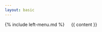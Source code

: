```yaml
---
layout: basic
---
```


<div class="container">
  <div class="columns">
    <aside class="column one-fourth">
      {% include left-menu.md %}
    </aside>
    <section class="column three-fourths markdown-body">
      {{ content }}
    </section>
  </div>
</div>
